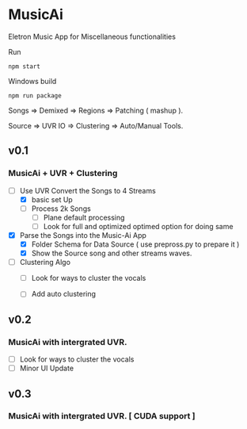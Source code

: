 # MusicAi

Eletron Music App for Miscellaneous functionalities

Run 

`npm start`

Windows build

`npm run package`

Songs  => Demixed => Regions    => Patching ( mashup ).

Source => UVR IO  => Clustering => Auto/Manual Tools.

## v0.1
### MusicAi + UVR + Clustering
- [ ] Use UVR Convert the Songs to 4 Streams
  - [x] basic set Up
  - [ ] Process 2k Songs
    - [ ] Plane default processing
    - [ ] Look for full and optimized optimed option for doing same
- [x] Parse the Songs into the Music-Ai App
  - [x] Folder Schema for Data Source ( use prepross.py to prepare it )
  - [x] Show the Source song and other streams waves.
- [ ] Clustering Algo
  - [ ] Look for ways to cluster the vocals
  - [ ] Add auto clustering
  

## v0.2
### MusicAi with intergrated UVR.
- [ ] Look for ways to cluster the vocals
- [ ] Minor UI Update

## v0.3
### MusicAi with intergrated UVR. [ CUDA support ]